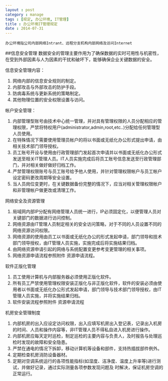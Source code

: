 ```yaml
---
layout : post
category : manage
tags : [规定, 办公环境, IT管理]
title : 办公环境IT管理规定
date : 2014-07-31
---
```


	办公环境指公司内部网络Intrant、远程分支机构内部网络及访问Internet

##信息安全管理
数据安全的管理主要作用为了确保数据的实时可用性与机密性，在受到外部因素与人为因素的干扰和破坏下，能够确保企业关键数据的安全。

信息安全管理内容：

1. 网络内部的信息安全规则的制定。
2. 内部攻击与外部攻击的防护手段。
3. 防病毒系统与更新系统的策略制定。
4. 其他物理位置的安全权限设置与访问。

帐户安全管理：

1. 内部管理型账号由技术中心统一管理，并对具有管理权限的人员分配相应的管理权限，严禁将特权用户(administrator,admin,root,etc..)分配给任何管理型人员使用。
2. 在特殊情况下需要使用管理员帐户的将以书面或无纸化办公形式提出申请，由相关技术部门领导授权。
3. 员工账号开设与使用由行政管理部门发起首次申请并以书面或无纸化办公形式发送至相关IT管理人员。IT人员实施完成后将员工账号信息发送至行政管理部门，并对相关做好做好归档工作。
4. 严禁管理权限账号与员工账号给予他人使用，并针对管理权限帐户与员工帐户设定密码更改周期等安全设置。
5. 当人员岗位变更时，在关键数据备份完整的情况下，应当对相关管理权限帐户和非管理帐户做更改或清理工作。

网络安全及资源管理

1. 局域网内部IP分配有网络管理人员统一进行，IP必须固定化，以便管理人员对关键部门的数据进行访问控制。
2. 网络资源由IT管理人员制定相关的安全访问策略，对于不同的人员设置不同的网络资源访问权限。
3. 网络资源的使用由员工以书面或无纸化办公的形式发起申请，部门领导和技术部门领导授权，由IT管理人员实施，实施完成后将实施结果归档。
4. 由网络资源申请引起的网络与系统配置变更参考变更管理的相关事项。
5. 网络资源申请流程参照附件 资源申请流程。

软件正版化管理

1. 员工使用计算机与内部服务器必须使用正版化软件。
2. 所有员工严禁使用管理权限安装正版化与非正版化软件，软件的安装必须由使用者以书面或无纸化办公形式发起申请，部门领导与技术部门领导授权，由IT管理人员实施，并将实施结果归档。
3. 软件安装流程参照附件 资源申请流程

机房安全管理制度

1. 内部机房的出入应设定访问权限，出入应填写机房出入登记表，记录出入机房的时间、人员和操作内容等，非IT管理人员不得私自进入机房进行操作。
2. 内部机房应每天定时巡检，制定巡检的主要内容与负责人，及时报告与处理巡检时发现的故障和安全隐患。
3. 严禁在通电的情况下拆卸，移动计算机等设备和部件，支持热插拔部件例外。
4. 定期检查机房消防设备器材。
5. 定期对空调系统运行的各项性能指标(如湿度、洁净度、温度上升率等)进行测试，并做好记录，通过实际测量各项参数发现问题及 时解决，保证机房空调的正常运行。
